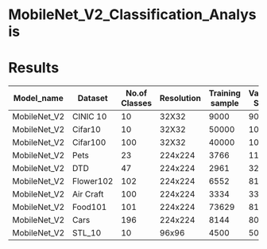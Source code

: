 # MobileNet_V2_Classification_Analysis

# Results

| Model_name     | Dataset       | No.of Classes | Resolution| Training sample| Validation Sample   | dataset Length| Accuracy|
| -------------  | ------------- | --------------|-----------|----------------|---------------------|---------------|---------|
| MobileNet_V2   | CINIC 10      | 10            | 32X32     | 9000            |9000                  | 27000          | 47%     |
| MobileNet_V2   | Cifar10       | 10            | 32X32     | 50000           |10000                 | 60000          | 58.36%  |
| MobileNet_V2   | Cifar100      | 100           | 32X32	   | 40000	         |10000	                |60000	         |33.11%   |
| MobileNet_V2   | Pets          | 23            | 224x224   | 3766	           |115	                  |3881 	         |94%      |
| MobileNet_V2   | DTD           | 47            | 224x224	 | 2961	           |329	                  |3290 	         |74%      |
| MobileNet_V2   | Flower102     | 102           | 224x224	 | 6552	           |818	                  |8927 	         |95.59%   |
| MobileNet_V2   | Air Craft     | 100           | 224x224	 | 3334	           |3333	                |10001	         |39%      |
| MobileNet_V2   |Food101	       |101	           |224x224	   |73629	           |8181	                |81807	         |66.76%   |
| MobileNet_V2   | Cars	         |196	           |224x224    |8144             |8041	                |16185	         |52.00%   |
| MobileNet_V2   | STL_10	       |10             |96x96      |4500             |500	                  |5000	           |87.2%    |

